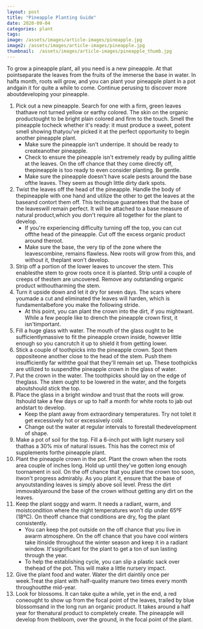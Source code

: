 ```yaml
---
layout: post
title: "Pineapple Planting Guide"
date: 2020-09-04
categories: plant
tags:
image: /assets/images/article-images/pineapple.jpg
image2: /assets/images/article-images/pineapple.jpg
thumbnail:  /assets/images/article-images/pineapple_thumb.jpg
---
```

<p>
    To grow a pineapple plant, all you need is a new pineapple. At that pointseparate the leaves from the fruits of the
    immerse the base in water. In halfa month, roots will grow, and you can plant your pineapple plant in a pot andgain
    it for quite a while to come. Continue perusing to discover more aboutdeveloping your pineapple.
</p>
<ol>
    <li>
        Pick out a new pineapple. Search for one with a firm, green leaves thathave not turned yellow or earthy colored.
        The skin on the organic productought to be bright plain colored and firm to the touch. Smell the pineapple
        tocheck whether it's ready: it must produce a sweet, potent smell showing thatyou've picked it at the perfect
        opportunity to begin another pineapple plant.
        <ul>
            <li style="list-style-type: disc;">Make sure the pineapple isn't underripe. It should be ready to
                createanother pineapple.</li>
            <li style="list-style-type: disc;">Check to ensure the pineapple isn't extremely ready by pulling alittle
                at the leaves. On the off chance that they come directly off, thepineapple is too ready to even consider
                planting. Be gentle. </li>
            <li style="list-style-type: disc;">Make sure the pineapple doesn't have scale pests around the base ofthe
                leaves. They seem as though little dirty dark spots.</li>
        </ul>
    </li>
    <li>
        Twist the leaves off the head of the pineapple. Handle the body of thepineapple with one hand and utilize the
        other to get the leaves at the baseand contort them off. This technique guarantees that the base of the
        leaveswill remain perfect. It will be attached to a base measure of natural product,which you don't require all
        together for the plant to develop.
        <ul>
            <li style="list-style-type: disc;">If you're experiencing difficulty turning off the top, you can cut offthe
                head of the pineapple. Cut off the excess organic product around theroot. </li>
            <li style="list-style-type: disc;">Make sure the base, the very tip of the zone where the leavescombine,
                remains flawless. New roots will grow from this, and without it, theplant won't develop.</li>
        </ul>
    </li>
    <li>Strip off a portion of the lower leaves to uncover the stem. This enablesthe stem to grow roots once it is
        planted. Strip until a couple of creeps of thestem are uncovered. Remove any outstanding organic product
        withoutharming the stem. </li>
    <li>Turn it upside down and let it dry for seven days. The scars where youmade a cut and eliminated the leaves will
        harden, which is fundamentalbefore you make the following stride.
        <ul>
            <li style="list-style-type: disc;">At this point, you can plant the crown into the dirt, if you mightwant.
                While a few people like to drench the pineapple crown first, it isn'timportant. </li>
        </ul>
    </li>
    <li>Fill a huge glass with water. The mouth of the glass ought to be sufficientlymassive to fit the pineapple crown
        inside, however little enough so you cancrutch it up to shield it from getting lower. </li>
    <li>Stick a couple of toothpicks into the pineapple crown. Spot them oppositeone another close to the head of the
        stem. Push them insufficiently far withthe goal that they'll remain set up. These toothpicks are utilized to
        suspendthe pineapple crown in the glass of water. </li>
    <li>Put the crown in the water. The toothpicks should lay on the edge of theglass. The stem ought to be lowered in
        the water, and the forgets aboutshould stick the top. </li>
    <li>Place the glass in a bright window and trust that the roots will grow. Itshould take a few days or up to half a
        month for white roots to jab out andstart to develop.
        <ul>
            <li style="list-style-type: disc;">Keep the plant away from extraordinary temperatures. Try not tolet it
                get excessively hot or excessively cold.</li>
            <li style="list-style-type: disc;">Change out the water at regular intervals to forestall thedevelopment
                of shape.</li>
        </ul>
    </li>
    <li>Make a pot of soil for the top. Fill a 6-inch pot with light nursery soil thathas a 30% mix of natural issues.
        This has the correct mix of supplements forthe pineapple plant.</li>
    <li>Plant the pineapple crown in the pot. Plant the crown when the roots area couple of inches long. Hold up until
        they've gotten long enough toornament in soil. On the off chance that you plant the crown too soon, itwon't
        progress admirably. As you plant it, ensure that the base of anyoutstanding leaves is simply above soil level.
        Press the dirt immovablyaround the base of the crown without getting any dirt on the leaves.</li>
    <li>Keep the plant soggy and warm. It needs a radiant, warm, and moistcondition where the night temperatures won't
        dip under 65ºF (18ºC). On theoff chance that conditions are dry, fog the plant consistently.
        <ul>
            <li style="list-style-type: disc;">You can keep the pot outside on the off chance that you live in awarm
                atmosphere. On the off chance that you have cool winters take itinside throughout the winter season and
                keep it in a radiant window. It'ssignificant for the plant to get a ton of sun lasting through the year.
            </li>
            <li style="list-style-type: disc;">To help the establishing cycle, you can slip a plastic sack over
                thehead of the pot. This will make a little nursery impact. </li>
        </ul>
    </li>
    <li>Give the plant food and water. Water the dirt daintily once per week.Treat the plant with half-quality manure
        two times every month throughoutthe mid-year.</li>
    <li>Look for blossoms. It can take quite a while, yet in the end, a red coneought to show up from the focal point of
        the leaves, trailed by blue blossomsand in the long run an organic product. It takes around a half year for
        thenatural product to completely create. The pineapple will develop from thebloom, over the ground, in the focal
        point of the plant.</li>
</ol>